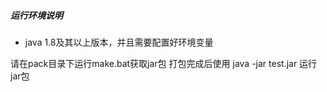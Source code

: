 ##### 运行环境说明
- java 1.8及其以上版本，并且需要配置好环境变量

请在pack目录下运行make.bat获取jar包
打包完成后使用  java -jar test.jar  运行jar包

